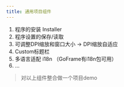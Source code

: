 ```yaml
---
title: 通用项目组件
---
```


1. 程序的安装 Installer
2. 程序设置的保存/读取
3. 可调整DPI缩放和窗口大小 -> DPI缩放自适应
4. Custom标题栏
5. 多语言适配 i18n （GoFrame有i18n包可用）
6. ...

> 对以上组件整合做一个项目demo